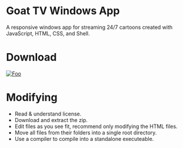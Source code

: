 # Goat TV Windows App
A responsive windows app for streaming 24/7 cartoons created with JavaScript, HTML, CSS, and Shell.

# Download
[![Foo](http://piano-tuner.org/wp-content/uploads/2015/07/WindowsDownloadBadge.png)](https://github.com/Heark/goatapp-windows/releases/download/v1.8.0-beta/GoatTV.exe)

# Modifying
* Read & understand license.
* Download and extract the zip.
* Edit files as you see fit, recommend only modifying the HTML files.
* Move all files from their folders into a single root directory.
* Use a compiler to compile into a standalone executeable.
